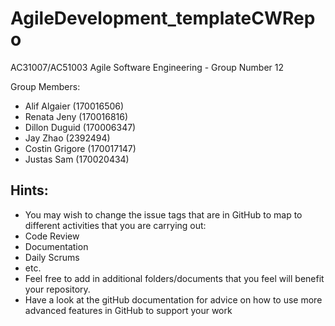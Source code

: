 # AgileDevelopment_templateCWRepo
AC31007/AC51003 Agile Software Engineering - Group Number 12

Group Members:
- Alif Algaier (170016506)
- Renata Jeny (170016816)
- Dillon Duguid (170006347)
- Jay Zhao (2392494)
- Costin Grigore (170017147)
- Justas Sam (170020434)
## Hints:
- You may wish to change the issue tags that are in GitHub to map to different activities that you are carrying out:
 - Code Review
 - Documentation
 - Daily Scrums
 - etc.
- Feel free to add in additional folders/documents that you feel will benefit your repository.
- Have a look at the gitHub documentation for advice on how to use more advanced features in GitHub to support your work
